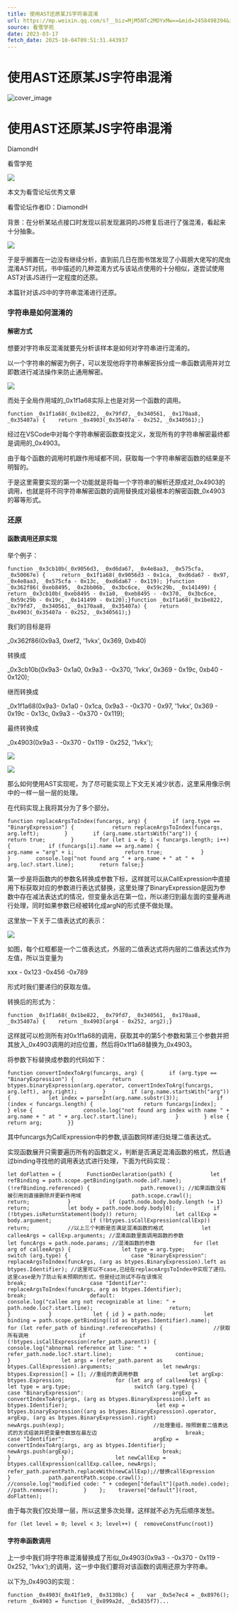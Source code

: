 ```yaml
---
title: 使用AST还原某JS字符串混淆
url: https://mp.weixin.qq.com/s?__biz=MjM5NTc2MDYxMw==&mid=2458498394&idx=2&sn=fd306d032aba8028122dc633283eb96b&chksm=b18e85d086f90cc6e7088ff30c61834f8543f3a3885530ba0574437d944211838a1eb18f707b&scene=58&subscene=0#rd
source: 看雪学苑
date: 2023-03-17
fetch_date: 2025-10-04T09:51:31.443937
---
```


# 使用AST还原某JS字符串混淆

![cover_image](https://mmbiz.qpic.cn/sz_mmbiz_jpg/1UG7KPNHN8HvP8HqSZmCQ9Uic7eeeictibPvxsRYcnrmBAhO2d4F6bzhWIRXdRaibsBliaADGTk2O7wfMZRdwRqGomw/0?wx_fmt=jpeg)

# 使用AST还原某JS字符串混淆

DiamondH

看雪学苑

![](https://mmbiz.qpic.cn/sz_mmbiz_jpg/1UG7KPNHN8ER9iaUnzyhu9ol1tfUQH7aian05eibafPxn1dmWFwo6vDic8tbWybIVIfJSTtKKzxl6VyYYanHNVjYpQ/640?wx_fmt=jpeg)

本文为看雪论坛优秀文章

看雪论坛作者ID：DiamondH

背景：在分析某站点接口时发现以前发现漏洞的JS修复后进行了强混淆，看起来十分抽象。

![](https://mmbiz.qpic.cn/sz_mmbiz_png/1UG7KPNHN8ER9iaUnzyhu9ol1tfUQH7aialVMaEjhhawWapch44cYRtBteiaibkqpicmAE0OSehHAZZZJ7ia7MKk0epQ/640?wx_fmt=png)

于是乎搁置在一边没有继续分析，直到前几日在图书馆发现了小肩膀大佬写的爬虫混淆AST对抗，书中描述的几种混淆方式与该站点使用的十分相似，遂尝试使用AST对该JS进行一定程度的还原。

本篇针对该JS中的字符串混淆进行还原。

###

### **字符串是如何混淆的**

####

#### 解密方式

想要对字符串反混淆就要先分析该样本是如何对字符串进行混淆的。

以一个字符串的解密为例子，可以发现他将字符串解密拆分成一串函数调用并对立即数进行减法操作来防止通用解密。

![](https://mmbiz.qpic.cn/sz_mmbiz_png/1UG7KPNHN8ER9iaUnzyhu9ol1tfUQH7aiaIkOX0WFTnWQVyViaVSMeEN72PZzVFCXOClFSA8uPnhma656fZFVmOLQ/640?wx_fmt=png)

而处于全局作用域的\_0x1f1a68实际上也是对另一个函数的调用。

```
function _0x1f1a68(_0x1be822, _0x79fd7, _0x340561, _0x170aa8, _0x35407a) {    return _0x4903(_0x35407a - 0x252, _0x340561);}
```

经过在VSCode中对每个字符串解密函数查找定义，发现所有的字符串解密最终都是调用的\_0x4903。

由于每个函数的调用时机跟作用域都不同，获取每一个字符串解密函数的结果是不明智的。

于是这里需要实现的第一个功能就是将每一个字符串的解析还原成对\_0x4903的调用，也就是将不同字符串解密函数的调用替换成对最根本的解密函数\_0x4903的幂等形式。

###

### **还原**

####

#### 函数调用还原实现

举个例子：

```
function _0x3cb10b(_0x9056d3, _0xd6da67, _0x4e8aa3, _0x575cfa, _0x50067e) {     return _0x1f1a68(_0x9056d3 - 0x1ca, _0xd6da67 - 0x97, _0x4e8aa3, _0x575cfa - 0x13c, _0xd6da67 - 0x119); }function _0x362f86(_0xeb8495, _0x2bb06b, _0x3bc6ce, _0x59c29b, _0x141499) {    return _0x3cb10b(_0xeb8495 - 0x1a0, _0xeb8495 - -0x370, _0x3bc6ce, _0x59c29b - 0x19c, _0x141499 - 0x120);}function _0x1f1a68(_0x1be822, _0x79fd7, _0x340561, _0x170aa8, _0x35407a) {    return _0x4903(_0x35407a - 0x252, _0x340561);}
```

我们的目标是将

\_0x362f86(0x9a3, 0xef2, '1vkx', 0x369, 0xb40)

转换成

\_0x3cb10b(0x9a3- 0x1a0, 0x9a3 - -0x370, '1vkx', 0x369 - 0x19c, 0xb40 - 0x120);

继而转换成

\_0x1f1a68(0x9a3- 0x1a0 - 0x1ca, 0x9a3 - -0x370 - 0x97, '1vkx', 0x369 - 0x19c - 0x13c, 0x9a3 - -0x370 - 0x119);

最终转换成

\_0x4903(0x9a3 - -0x370 - 0x119 - 0x252, '1vkx');

![](https://mmbiz.qpic.cn/sz_mmbiz_png/1UG7KPNHN8ER9iaUnzyhu9ol1tfUQH7aiaWKvnSkoM603lD8FrpnuxyCFQQjy2ZWicBM6FJaTjo3EenJFt89hZM3g/640?wx_fmt=png)

![](https://mmbiz.qpic.cn/sz_mmbiz_png/1UG7KPNHN8ER9iaUnzyhu9ol1tfUQH7aiakMxUCEXoFck4KwUvKsExQo3p3ZYYiaajYGYLKfxLE1MXSzsiby3vmImQ/640?wx_fmt=png)

那么如何使用AST实现呢，为了尽可能实现上下文无关减少状态，这里采用像示例中的一样一层一层的处理。

在代码实现上我将其分为了多个部分。

```
function replaceArgsToIndex(funcargs, arg) {        if (arg.type == "BinaryExpression") {            return replaceArgsToIndex(funcargs, arg.left);        }        if (arg.name.startsWith("arg")) {            return true;        }        for (let i = 0; i < funcargs.length; i++) {            if (funcargs[i].name == arg.name) {                arg.name = "arg" + i;                return true;            }        }        console.log("not found arg " + arg.name + " at " + arg.loc?.start.line);        return false;}
```

第一步是将函数内的参数名转换成参数下标，这样就可以从CallExpression中直接用下标获取对应的参数进行表达式替换，这里处理了BinaryExpression是因为参数中存在减法表达式的情况，但变量永远在第一位，所以递归到最左面的变量再进行处理，同时如果参数已经被转化成argN的形式便不做处理。

这里放一下关于二值表达式的表示：

![](https://mmbiz.qpic.cn/sz_mmbiz_png/1UG7KPNHN8ER9iaUnzyhu9ol1tfUQH7aiaxIpNmDINefuxiadKcowGXqK0EbibaTNaDPsAiby25wcYZPqQgK4dtKgbw/640?wx_fmt=png)

如图，每个红框都是一个二值表达式，外层的二值表达式将内层的二值表达式作为左值，所以当变量为

xxx - 0x123 -0x456 -0x789

形式时我们要递归的获取左值。

转换后的形式为：

```
function _0x1f1a68(_0x1be822, _0x79fd7, _0x340561, _0x170aa8, _0x35407a) {    return _0x4903(arg4 - 0x252, arg2);}
```

这样就可以检测所有对0x1f1a68的调用，获取其中的第5个参数和第三个参数并把其放入\_0x4903调用的对应位置，然后将0x1f1a68替换为\_0x4903。

将参数下标替换成参数的代码如下：

```
function convertIndexToArg(funcargs, arg) {        if (arg.type == "BinaryExpression") {            return btypes.binaryExpression(arg.operator, convertIndexToArg(funcargs, arg.left), arg.right);        }        if (arg.name.startsWith("arg")) {            let index = parseInt(arg.name.substr(3));            if (index < funcargs.length) {                return funcargs[index];            } else {                console.log("not found arg index with name " + arg.name + " at " + arg.loc?.start.line);            }        } else {            return arg;        }}
```

其中funcargs为CallExpression中的参数,该函数同样递归处理二值表达式。

实现函数展开只需要遍历所有的函数定义，判断是否满足混淆函数的格式，然后通过binding寻找他的调用表达式进行处理，下面为代码实现：

```
let doFlatten = {        FunctionDeclaration(path) {            let refBinding = path.scope.getBinding(path.node.id?.name);            if (!refBinding.referenced) {                path.remove(); //如果函数没有被引用则直接删除并更新作用域                path.scope.crawl();                return;            }            if (path.node.body.body.length != 1) return;            let body = path.node.body.body[0];            if (!btypes.isReturnStatement(body)) return;            let callExp = body.argument;            if (!btypes.isCallExpression(callExp)) return;            //以上三个判断是否满足混淆函数的格式            let calleeArgs = callExp.arguments; //混淆函数里面调用函数的参数            let funcArgs = path.node.params; //混淆函数的参数            for (let arg of calleeArgs) {                let type = arg.type;                switch (arg.type) {                    case "BinaryExpression":                        replaceArgsToIndex(funcArgs, (arg as btypes.BinaryExpression).left as btypes.Identifier); //这里可以不case,已经在replaceArgsToIndex中实现了递归，这里case是为了防止有未预期的形式，但是经过测试不存在该情况                        break;                    case "Identifier":                        replaceArgsToIndex(funcArgs, arg as btypes.Identifier);                        break;                    default:                        console.log("callee arg not recognizable at line: " + path.node.loc?.start.line);                        return;                }            }             let { id } = path.node;            let binding = path.scope.getBinding((id as btypes.Identifier).name);            for (let refer_path of binding!.referencePaths) {                //获取所有调用                if (!btypes.isCallExpression(refer_path.parent)) {                    console.log("abnormal reference at line: " + refer_path.node.loc?.start.line);                    continue;                }                let args = (refer_path.parent as btypes.CallExpression).arguments;                let newArgs: btypes.Expression[] = []; //重组的表调用参数                let argExp: btypes.Expression;                for (let arg of calleeArgs) {                    let type = arg.type;                    switch (arg.type) {                        case "BinaryExpression":                            argExp = convertIndexToArg(args, (arg as btypes.BinaryExpression).left as btypes.Identifier);                            let exp = btypes.binaryExpression((arg as btypes.BinaryExpression).operator, argExp, (arg as btypes.BinaryExpression).right)                            newArgs.push(exp);                            //处理重组，按照嵌套二值表达式的方式组装并把变量参数放在最左边                            break;                        case "Identifier":                            argExp = convertIndexToArg(args, arg as btypes.Identifier);                            newArgs.push(argExp);                            break;                    }                }                let newCallExp = btypes.callExpression(callExp.callee, newArgs);                refer_path.parentPath.replaceWith(newCallExp);//替换callExpression            }            path.parentPath.scope.crawl();            //console.log("modified code: " + codegen["default"](path.node).code);            //path.remove();        }    };    traverse["default"](root, doFlatten);
```

由于每次我们仅处理一层，所以这里多次处理，这样就不必为先后顺序发愁。

```
for (let level = 0; level < 3; level++) {  removeConstFunc(root)}
```

####

#### 字符串函数调用

上一步中我们将字符串混淆替换成了形似\_0x4903(0x9a3 - -0x370 - 0x119 - 0x252, '1vkx');的调用，这一步中我们要将对该函数的调用还原为字符串。

以下为\_0x4903的实现：

```
function _0x4903(_0x41f1e9, _0x3130bc) {    var _0x5e7ec4 = _0x8976();     return _0x4903 = function (_0x899a2d, _0x5835f7)...